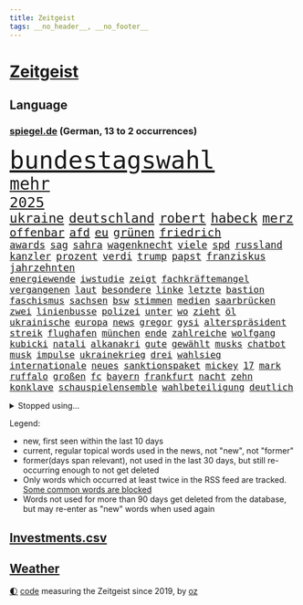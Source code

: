 ```yaml
---
title: Zeitgeist
tags: __no_header__, __no_footer__
---
```


# [Zeitgeist](https://oliz.io/zeitgeist/)

## Language

<h3><a href="https://www.spiegel.de" target="_blank">spiegel.de</a> (German, 13 to 2 occurrences)</h3>
<p style="font-family:monospace">
<span style="font-size:32pt"><a href="news_links.html#bundestagswahl" class="current">bundestagswahl</a></span>
<br>
<span style="font-size:22pt"><a href="news_links.html#mehr" class="current">mehr</a></span>
<br>
<span style="font-size:19pt"><a href="news_links.html#2025" class="current">2025</a></span>
<br>
<span style="font-size:17pt"><a href="news_links.html#ukraine" class="current">ukraine</a></span>
<span style="font-size:17pt"><a href="news_links.html#deutschland" class="current">deutschland</a></span>
<span style="font-size:17pt"><a href="news_links.html#robert" class="current">robert</a></span>
<span style="font-size:17pt"><a href="news_links.html#habeck" class="current">habeck</a></span>
<span style="font-size:17pt"><a href="news_links.html#merz" class="current">merz</a></span>
<br>
<span style="font-size:15pt"><a href="news_links.html#offenbar" class="current">offenbar</a></span>
<span style="font-size:15pt"><a href="news_links.html#afd" class="current">afd</a></span>
<span style="font-size:15pt"><a href="news_links.html#eu" class="current">eu</a></span>
<span style="font-size:15pt"><a href="news_links.html#grünen" class="current">grünen</a></span>
<span style="font-size:15pt"><a href="news_links.html#friedrich" class="current">friedrich</a></span>
<br>
<span style="font-size:13pt"><a href="news_links.html#awards" class="current">awards</a></span>
<span style="font-size:13pt"><a href="news_links.html#sag" class="current">sag</a></span>
<span style="font-size:13pt"><a href="news_links.html#sahra" class="current">sahra</a></span>
<span style="font-size:13pt"><a href="news_links.html#wagenknecht" class="current">wagenknecht</a></span>
<span style="font-size:13pt"><a href="news_links.html#viele" class="current">viele</a></span>
<span style="font-size:13pt"><a href="news_links.html#spd" class="current">spd</a></span>
<span style="font-size:13pt"><a href="news_links.html#russland" class="current">russland</a></span>
<span style="font-size:13pt"><a href="news_links.html#kanzler" class="current">kanzler</a></span>
<span style="font-size:13pt"><a href="news_links.html#prozent" class="current">prozent</a></span>
<span style="font-size:13pt"><a href="news_links.html#verdi" class="current">verdi</a></span>
<span style="font-size:13pt"><a href="news_links.html#trump" class="current">trump</a></span>
<span style="font-size:13pt"><a href="news_links.html#papst" class="current">papst</a></span>
<span style="font-size:13pt"><a href="news_links.html#franziskus" class="current">franziskus</a></span>
<span style="font-size:13pt"><a href="news_links.html#jahrzehnten" class="current">jahrzehnten</a></span>
<br>
<span style="font-size:12pt"><a href="news_links.html#energiewende" class="current">energiewende</a></span>
<span style="font-size:12pt"><a href="news_links.html#iwstudie" class="new">iwstudie</a></span>
<span style="font-size:12pt"><a href="news_links.html#zeigt" class="current">zeigt</a></span>
<span style="font-size:12pt"><a href="news_links.html#fachkräftemangel" class="current">fachkräftemangel</a></span>
<span style="font-size:12pt"><a href="news_links.html#vergangenen" class="current">vergangenen</a></span>
<span style="font-size:12pt"><a href="news_links.html#laut" class="current">laut</a></span>
<span style="font-size:12pt"><a href="news_links.html#besondere" class="current">besondere</a></span>
<span style="font-size:12pt"><a href="news_links.html#linke" class="current">linke</a></span>
<span style="font-size:12pt"><a href="news_links.html#letzte" class="current">letzte</a></span>
<span style="font-size:12pt"><a href="news_links.html#bastion" class="current">bastion</a></span>
<span style="font-size:12pt"><a href="news_links.html#faschismus" class="current">faschismus</a></span>
<span style="font-size:12pt"><a href="news_links.html#sachsen" class="current">sachsen</a></span>
<span style="font-size:12pt"><a href="news_links.html#bsw" class="current">bsw</a></span>
<span style="font-size:12pt"><a href="news_links.html#stimmen" class="current">stimmen</a></span>
<span style="font-size:12pt"><a href="news_links.html#medien" class="current">medien</a></span>
<span style="font-size:12pt"><a href="news_links.html#saarbrücken" class="current">saarbrücken</a></span>
<span style="font-size:12pt"><a href="news_links.html#zwei" class="current">zwei</a></span>
<span style="font-size:12pt"><a href="news_links.html#linienbusse" class="new">linienbusse</a></span>
<span style="font-size:12pt"><a href="news_links.html#polizei" class="current">polizei</a></span>
<span style="font-size:12pt"><a href="news_links.html#unter" class="current">unter</a></span>
<span style="font-size:12pt"><a href="news_links.html#wo" class="current">wo</a></span>
<span style="font-size:12pt"><a href="news_links.html#zieht" class="current">zieht</a></span>
<span style="font-size:12pt"><a href="news_links.html#öl" class="current">öl</a></span>
<span style="font-size:12pt"><a href="news_links.html#ukrainische" class="current">ukrainische</a></span>
<span style="font-size:12pt"><a href="news_links.html#europa" class="current">europa</a></span>
<span style="font-size:12pt"><a href="news_links.html#news" class="current">news</a></span>
<span style="font-size:12pt"><a href="news_links.html#gregor" class="current">gregor</a></span>
<span style="font-size:12pt"><a href="news_links.html#gysi" class="current">gysi</a></span>
<span style="font-size:12pt"><a href="news_links.html#alterspräsident" class="new">alterspräsident</a></span>
<span style="font-size:12pt"><a href="news_links.html#streik" class="current">streik</a></span>
<span style="font-size:12pt"><a href="news_links.html#flughafen" class="current">flughafen</a></span>
<span style="font-size:12pt"><a href="news_links.html#münchen" class="current">münchen</a></span>
<span style="font-size:12pt"><a href="news_links.html#ende" class="current">ende</a></span>
<span style="font-size:12pt"><a href="news_links.html#zahlreiche" class="current">zahlreiche</a></span>
<span style="font-size:12pt"><a href="news_links.html#wolfgang" class="current">wolfgang</a></span>
<span style="font-size:12pt"><a href="news_links.html#kubicki" class="current">kubicki</a></span>
<span style="font-size:12pt"><a href="news_links.html#natali" class="new">natali</a></span>
<span style="font-size:12pt"><a href="news_links.html#alkanakri" class="new">alkanakri</a></span>
<span style="font-size:12pt"><a href="news_links.html#gute" class="current">gute</a></span>
<span style="font-size:12pt"><a href="news_links.html#gewählt" class="current">gewählt</a></span>
<span style="font-size:12pt"><a href="news_links.html#musks" class="current">musks</a></span>
<span style="font-size:12pt"><a href="news_links.html#chatbot" class="current">chatbot</a></span>
<span style="font-size:12pt"><a href="news_links.html#musk" class="current">musk</a></span>
<span style="font-size:12pt"><a href="news_links.html#impulse" class="new">impulse</a></span>
<span style="font-size:12pt"><a href="news_links.html#ukrainekrieg" class="current">ukrainekrieg</a></span>
<span style="font-size:12pt"><a href="news_links.html#drei" class="current">drei</a></span>
<span style="font-size:12pt"><a href="news_links.html#wahlsieg" class="current">wahlsieg</a></span>
<span style="font-size:12pt"><a href="news_links.html#internationale" class="current">internationale</a></span>
<span style="font-size:12pt"><a href="news_links.html#neues" class="current">neues</a></span>
<span style="font-size:12pt"><a href="news_links.html#sanktionspaket" class="current">sanktionspaket</a></span>
<span style="font-size:12pt"><a href="news_links.html#mickey" class="new">mickey</a></span>
<span style="font-size:12pt"><a href="news_links.html#17" class="current">17</a></span>
<span style="font-size:12pt"><a href="news_links.html#mark" class="current">mark</a></span>
<span style="font-size:12pt"><a href="news_links.html#ruffalo" class="new">ruffalo</a></span>
<span style="font-size:12pt"><a href="news_links.html#großen" class="current">großen</a></span>
<span style="font-size:12pt"><a href="news_links.html#fc" class="current">fc</a></span>
<span style="font-size:12pt"><a href="news_links.html#bayern" class="current">bayern</a></span>
<span style="font-size:12pt"><a href="news_links.html#frankfurt" class="current">frankfurt</a></span>
<span style="font-size:12pt"><a href="news_links.html#nacht" class="current">nacht</a></span>
<span style="font-size:12pt"><a href="news_links.html#zehn" class="current">zehn</a></span>
<span style="font-size:12pt"><a href="news_links.html#konklave" class="current">konklave</a></span>
<span style="font-size:12pt"><a href="news_links.html#schauspielensemble" class="new">schauspielensemble</a></span>
<span style="font-size:12pt"><a href="news_links.html#wahlbeteiligung" class="new">wahlbeteiligung</a></span>
<span style="font-size:12pt"><a href="news_links.html#deutlich" class="current">deutlich</a></span>
</p>
<details>
<summary>Stopped using...</summary>
<p class="former" style="font-size:12pt">
14(1585) 75(1585) eindruck(1585) nachfolge(1585) bayerns(1584) wege(1584) 100000(1583) 6(1583) gelegt(1583) welle(1583) bisherige(1582) energien(1582) razzia(1582) riss(1582) skandal(1582) volker(1582) 22(1581) 50000(1581) lager(1581) mordes(1581) wichtigste(1581) christoph(1580) gestartet(1580) verurteilte(1580) gemeldet(1579) maßnahme(1579) 26(1578) aufnahmen(1578) bidens(1578) flugzeuge(1578) illegalen(1578) klubs(1578) offensive(1578) strafen(1578) verschiedene(1578) dramatisch(1577) englische(1577) entgegen(1577) ermöglichen(1577) gereist(1577) meldete(1577) nachruf(1577) publikum(1577) software(1577) erfahrungen(1576) fahrt(1576) obama(1576) polizeieinsatz(1576) sinkt(1576) vorwurf(1576) 400(1575) entschädigung(1575) erinnerungen(1575) kamera(1575) niederländische(1575) theater(1575) 2022(1574) anwälte(1574) george(1574) käufer(1574) oliver(1574) vermeiden(1574) versuchte(1574) babys(1573) bestehen(1573) blieben(1573) forderte(1573) san(1573) satz(1573) beginnen(1572) plädiert(1572) allianz(1571) armut(1571) frachter(1571) wachstum(1571) beiträge(1569) nutzte(1569) besuchen(1568) absage(1567) ausbau(1567) geschossen(1567) heil(1567) schnellen(1566) drängen(1564) müsste(1564) tiefen(1564) fit(1563) streitet(1563) kommende(1562) auflagen(1561) gouverneur(1561) olympische(1561) umgeht(1561) empfängt(1557) einschätzung(1556) kooperation(1556) landete(1555) steffen(1555) abstieg(1554) einkommen(1546) iranischen(1546) retter(1546) staatlichen(1540) geblieben(1537) überfordert(1530) hitler(1521) ungewöhnlichen(1521) rakete(1520) rache(1519) sammeln(1519) last(1518) expräsidenten(1454) belästigung(1450) zusammenbruch(1438) carlos(1437) mitverantwortlich(1396) verlag(1393) durchbruch(1355) jahresende(1337) anführer(1326) kuriose(1278) king(1251) ungewöhnliche(1194) ausgeben(1184) tradition(1165) brennt(1150) öffentlichrechtlichen(1147) geheimdienst(1146) verschwinden(1123) schwieriger(1113) fake(1106) helikopter(1102) ergeben(1101) einheit(1098) lücken(1066) nebenbei(1059) eingetroffen(1055) rezession(1051) fox(1041) spart(1041) crew(1033) klopp(1018) dahin(1004) titelverteidiger(982) veröffentlichen(973) irans(972) sexuell(968) zuwanderung(961) revolution(930) einladung(908) vizekanzler(903) 05(899) tagelang(889) spionage(886) kommunikation(883) versehen(852) parolen(848) ignoriert(842) autohersteller(841) schwarzer(837) billigt(828) ulm(816) ig(812) metall(812) kommentiert(796) 47(794) steigern(793) strafanzeige(791) reisende(790) gelegenheit(782) gekündigt(781) opfers(778) solcher(758) springen(753) ständig(747) alcaraz(745) chatgpt(745) leon(738) filmen(729) georgien(726) brauche(722) zuckerberg(719) instituts(714) zogen(700) optionen(693) älteren(691) arbeitskräfte(682) gründung(678) sommerspielen(676) zeuge(666) zurückgetreten(662) samuel(660) fisch(653) urlauber(652) trikot(648) erforscht(645) berühmtesten(636) seltsame(633) mohammed(626) ford(616) sandra(611) unterschied(607) qualität(604) anschluss(600) überlegen(596) verriet(594) vertreten(593) benachteiligt(588) queere(586) quellen(586) preiserhöhung(584) warnungen(582) mutmaßliches(573) seele(572) diskriminierung(568) nächster(562) forschern(560) froh(556) wegovy(556) zweifelt(549) albtraum(546) frank(543) ausnahmezustand(540) knie(539) us(530) technisch(519) spdgeneralsekretär(510) 76(508) nagel(504) attentäter(503) boeing(503) singen(500) ausbruch(497) duo(497) version(492) eröffnung(491) gravierenden(484) versuche(483) veröffentlichung(482) taucht(481) streifenwagen(479) wilde(476) bestätigte(474) unterscheidet(472) damaskus(468) kilometern(468) interne(467) mancherorts(464) wild(459) mohammad(455) staatssekretärin(455) flensburg(454) positioniert(454) signalisiert(450) hamasmassaker(447) kulturszene(447) geiselnahme(444) gesichter(425) dubai(423) verspätung(420) vereidigt(419) catherine(418) starkwatzinger(413) gezahlt(410) machtwechsel(409) huthis(405) huthimiliz(404) stürmt(404) anzugreifen(401) zurückgewiesen(401) luxemburg(398) erziehung(392) spekulationen(392) audi(391) brandenburgischen(391) ruiniert(390) hollywoods(388) raumfahrt(388) seoul(387) spannend(386) emobilität(385) rüsten(384) siebzigerjahren(383) marken(377) mittleren(372) dreharbeiten(369) rettete(368) abgewiesen(367) konzept(367) zurückziehen(367) zweieinhalb(366) macher(362) bunte(359) asien(357) 74(354) strategische(353) zerlegt(352) fertig(348) autofahrerin(346) riesiger(344) sabine(343) klette(341) 58(340) bewerben(340) lüge(340) seltsamen(338) auslöser(337) entlang(335) legten(335) tvshow(334) fehlern(331) höchstwert(329) major(329) ali(328) bomben(328) fing(328) philosophie(328) ersatz(327) verurteilter(326) kaputt(325) bundesland(324) halbzeit(324) bundesstaaten(322) singapur(320) abgrund(316) fastfoodkette(315) lieder(315) verdächtig(314) km/h(313) iga(311) świątek(311) rügen(309) zusätzlichen(309) getreten(308) heimatland(308) entlassung(303) ernannt(303) abgeschoben(302) boykottieren(301) escooter(301) objekt(301) verschleppten(301) louis(299) schlimmsten(299) billionen(298) zehntausend(298) figuren(296) lachgas(295) toren(294) hunderttausenden(292) sparkurs(291) ernstfall(290) akzeptieren(288) düstere(287) römische(287) wahlkampfauftritt(286) ausfall(284) aufhebung(282) europäischer(279) besuchte(278) flüchtlingslager(278) attackierte(277) nadal(277) rafael(277) wandel(277) stephen(276) attentats(275) bande(270) ausbreitung(269) asche(267) kugeln(266) populär(265) begleitung(263) spielerinnen(261) buhlt(260) rutschen(260) vorteile(260) weltkriegs(260) mitstreiter(258) stiegen(256) grünenvorsitzende(255) meisterin(254) kulturschaffende(250) mächtig(250) umständen(250) jubel(247) alassad(246) kreisen(246) wählte(246) zelebriert(246) ältesten(246) grand(245) kryptowährungen(244) matthew(244) beschweren(242) vergaß(242) franken(241) umgebung(241) kurse(239) stationen(239) einreiseverbot(238) mitleid(238) redaktion(238) blitzeinschlag(237) erobern(237) kreative(235) sätzen(234) fassung(233) beschleunigt(231) durchaus(231) reichste(228) hurrikan(227) mob(227) sprangen(227) 28jähriger(226) bitcoin(226) kurioser(226) donau(225) feuert(225) şahin(224) vorsichtig(223) weltraum(223) bekamen(222) diesel(222) nuri(222) sprengung(222) strategien(222) autounfall(221) umgesetzt(220) müdigkeit(219) winslet(219) gewaltvorwürfen(215) ausgewertet(214) mcdonald's(212) 38jährige(211) gefilmt(211) music(210) externe(209) militärexperte(209) mittelschicht(209) untergrund(206) erkrankungen(205) zweijähriger(205) präsidentschaft(204) richtungen(204) sparkasse(204) inlandsgeheimdienst(202) zentrales(202) merkt(200) siebte(200) brutalität(199) geurteilt(198) waggon(198) ausgeschieden(196) follower(196) pennsylvania(196) kriselnde(195) fritz(194) muhammad(193) secret(192) drehen(191) bundesnetzagentur(188) ausbrechen(187) stechen(187) jemen(186) konkret(186) symbole(186) kripo(185) 36jährige(184) scheiterten(184) redete(183) schau(182) baschar(181) verfolgungsjagd(180) befeuert(178) datum(178) geheimen(178) geknackt(177) verhängen(177) dhl(176) mittag(176) rückschläge(176) schadstoffe(176) konzernchef(174) unterirdische(174) astronomie(172) erfunden(171) zeitreise(171) preisgeld(170) gange(168) ozempic(168) gianni(165) grausiger(165) infantino(165) poesie(165) waffenhilfe(165) begleiter(164) ohrfeige(164) tvrechte(164) danny(163) nämlich(163) unterbringung(163) variante(163) erstaunliche(162) jährlichen(162) khan(162) straflager(162) weiterarbeiten(162) hob(161) 48jährige(160) drohender(160) kapitol(160) peinliche(160) ahmad(159) bezichtigt(156) plante(156) sahen(156) state(156) cem(155) geschaffen(155) özdemir(155) stromversorgung(154) ungewissen(154) organisierte(153) südlibanon(153) müde(152) aken(151) osaka(151) galaxy(150) gesetzes(150) usbundesstaaten(149) betreuen(148) speziellen(148) stücke(148) bezwingt(147) ratlos(147) recherchen(147) code(146) einnahmen(146) feuerpause(146) versteckte(146) öltanker(146) inneren(145) lehramt(145) verlängerte(145) ausprobieren(144) frohms(143) merle(143) torhüterin(143) verrückte(143) prominenter(142) festgehalten(141) fremder(141) aleksandar(140) katastrophal(140) bernhard(139) hofiert(139) tausendmal(139) olivenöl(138) pamela(138) zeitung(138) überstand(138) befragten(137) einkaufen(137) kaufprämie(137) blume(136) brantner(136) ausgehen(135) größtem(135) diktatur(134) wirtschaftlichen(134) auslaufen(133) liebesbrief(133) saintgermain(133) segnet(133) u(133) verliehen(132) barnier(131) biathlon(131) diktators(131) schlüssel(131) vertrieb(131) böden(130) oligarchen(130) strohe(130) echtes(129) räumte(128) altersgruppe(127) doppelpack(127) kühl(127) fotografin(126) goretzka(126) podest(126) rollstuhlfahrer(126) saisonsieg(126) studiert(126) verteidigungsausgaben(126) denke(125) weh(125) kräften(124) adhs(123) astronomen(123) paula(123) 182(122) geladen(122) rasante(122) veranstaltungen(122) libanesische(121) überwachungskamera(121) antónio(120) dateien(120) guterres(120) photographer(120) raphael(120) ruinen(120) südlich(120) unogeneralsekretär(120) year(120) exemplar(119) intervention(119) roger(119) bereist(118) reichten(118) zulasten(118) söders(116) warriors(116) cdukandidat(115) grünenchefin(115) umdenken(115) fokussieren(114) stellungen(114) vorsorglich(114) we(114) entdeckten(113) prognostiziert(113) städtchen(112) dimensionen(111) houston(111) norbert(111) weltuntergang(111) amtsantritt(110) mcdonald’s(110) aggressiver(109) bindung(109) hotelbrand(109) klassenzimmer(109) knochen(109) lebensgefährliche(109) dubaischokolade(107) kurskorrektur(107) süßigkeit(107) traditionellen(107) waffenarsenal(107) vereint(106) watzke(105) beschränken(104) branchenverband(104) miersch(104) elektroschrott(103) erkennbar(103) erneuerbaren(103) leser(103) sancta(103) verlängerung(103) zustände(103) erinnerungskultur(102) krankmeldung(102) sprüchen(102) alleinerziehende(101) costner(100) meteorologen(100) naiv(100) ausgezahlt(99) aussetzung(99) costar(99) mussolini(99) radikal(99) schulsystem(99) unfallopfer(99) versicherungen(99) zusagen(99) schrittweise(98) 37jährige(97) ausziehen(97) energieagentur(97) kochbuch(97) psychiatrischen(97) verhängte(97) arztes(96) beobachtungen(96) bürgern(96) mehrkosten(96) historikerin(95) künftiger(95) schröpfen(95) abgelehnt(94) überholen(94) gesänge(93) islamischer(93) jinping(93) lys(93) unfällen(93) wunschzettel(93) fsv(92) joseph(92) amorim(91) deportieren(91) milliardenhöhe(91) schnellsten(91) ausstellung(90) erkämpft(90) millionenbetrag(90) singles(90) angehört(89) dreesen(89) emails(89) festnahm(89) prowestlichen(89) umgebracht(89) kopfüber(88) tarifrunde(88) wirtschaftsgipfel(88) wohnungstür(88) aiwanger(87) computerprogramm(87) schienen(87) skistar(87) staatsverschuldung(87) vermieter(87) besitzerin(86) erschütterte(86) gavin(86) matratze(86) mitzumischen(86) ruhen(86) schauspielstar(86) schwierigsten(86) straffrei(86) überfallen(86) alkoholmissbrauch(85) einreiseregeln(85) entschlossen(85) filmstar(85) heimatbesuch(85) nutzern(85) trickbetrüger(85) öffentlichrechtliche(85) ausländischer(84) blaupause(84) bush(84) feministische(84) schläft(84) schönen(84) teppich(84) trashige(84) matrix(83) orleans(83) schräge(83) soccer(83) wechseljahre(83) wundern(83) dienste(82) elektronische(82) funkt(82) leibwächter(82) nahtlos(82) proiranischen(82) provisorische(82) rallye(82) sánchez(82) ungebremst(82) beschwerde(81) demontiert(81) gasse(81) hantierte(81) mordurteil(81) sauberer(81) schulsport(81) überrollte(81) cox(80) formuliert(80) macrons(80) schlauer(80) schmuck(80) urban(80) polizeieinsätze(79) wahlsiegs(79) überlegungen(79) alfred(78) barfuß(78) elektroantrieb(78) kürzen(78) liz(78) packen(78) wirtschaftsfragen(78) wunderbar(78) endspurt(77) funde(77) mangelhafte(77) quälte(77) renaissance(77) sparsam(77) weiterkommen(77) gewalttätigen(76) luftverkehr(76) meghan(76) satt(76) schusswaffe(76) uskongress(76) vereidigung(76) zocken(76) facebookmutterkonzern(75) ferne(75) gaël(75) gejagt(75) hegen(75) regierungsparteien(75) sportuhren(75) abschiedsrede(74) festung(74) herrmann(74) illegales(74) mahnende(74) royale(74) rüstung(74) turbulente(74) entlassene(73) gestrichen(73) sanieren(73) schotte(73) veranstaltungsort(73) erstaunlicher(72) exaußenminister(72) feder(72) verfassungswidriger(72) bischöfin(71) elternhaus(71) epa(71) kilometerhoch(71) museen(71) pompeji(71) raste(71) relativiert(71) weisheit(71) annektieren(70) befürchteten(70) karriereplattform(70) repräsentantenhaus(70) schweinfurt(70) tarifbeschäftigten(70) tatwerkzeug(70) usrepräsentantenhaus(70) windpark(70) amtierende(69) domenico(69) gasindustrie(69) klarheit(69) preissteigerung(69) verheerende(69) alive(68) boxlegende(68) explorer(68) helga(68) sexiest(68) voranbringen(68) fire(67) gerangel(67) report(67) wal(67) 27jährigen(66) arbeitsgericht(66) bestürzung(66) erbarmen(66) geklagt(66) stärkung(66) tanz(66) tropfen(66) verletzlich(66) exrafterroristin(65) inszenierungen(65) luftalarm(65) motive(65) trio(65) verzögerungen(64) ausstattung(63) ehrlichen(63) einigte(63) erosion(63) früherkennung(63) geheimnisvollen(63) indikator(63) nachgewiesen(63) rabattpreise(63) reedereien(63) spiegelbildungsnewsletter(63) unterdrückte(63) weltbühne(63) chipkonzern(62) halsschmerzen(62) intendantin(62) lockern(62) nordische(62) raketenangriffe(62) serienvergewaltiger(62) fasziniert(61) krankheitserreger(61) mcconaughey(61) medizinstudium(61) sammelte(61) direktmandate(60) ernannter(60) gesundheitsministerin(60) global(60) lenkrad(60) universums(60) antisemitischem(59) gleisen(59) herausgeber(59) konkurrentinnen(59) wecken(59) zurückhaltender(59) aufbruchstimmung(58) ausgelesen(58) einstecken(58) elektrosuv(58) gelockert(58) liter(58) sehkraft(58) zurückzugeben(58) baumgart(57) feyenoord(57) kitten(57) maul(57) ruben(57) weihnachtsmarkt(57) alkoholsucht(56) einserabitur(56) floskel(56) fußballwelt(56) günstiges(56) nordstreampipelines(56) seniorin(56) wissenschaftlern(56) angebunden(55) begreifen(55) conor(55) geige(55) geleakt(55) hungerstreik(55) kommunizieren(55) mcgregor(55) prüfbericht(55) unfair(55) 40000(54) konkurrent(54) machthabern(54) twitch(54) inseln(53) metachef(53) ratschläge(53) falschaussage(52) hindern(52) klassischer(52) runder(52) schier(52) siebzigerjahre(52) spiekeroog(52) dickicht(51) disstrack(51) like(51) nüchtern(51) rockband(51) schulschließungen(51) universal(51) weigern(51) beschwert(50) boomen(50) geiger(50) handyverbote(50) neureuther(50) prinzen(50) sportstars(50) vinzenz(50) zwischenfällen(50) übergangsweise(50) geheimdienstchef(49) interimstrainer(49) limousine(49) tommy(49) verschleiß(49) 2034(48) fahrverbot(48) georgischen(48) kreuzbandriss(48) philologenverband(48) reichensteuer(48) showdown(48) basteln(47) beruflichem(47) bewusstlos(47) fahrradfahrer(47) flagge(47) kollidierte(47) megastadt(47) rückkehrer(47) sukyeol(47) symptomen(47) verhandlung(47) yoon(47) adidas(46) alphamännchen(46) anschuldigung(46) ausrufung(46) mogelpackung(46) siebenmal(46) abgesichert(45) adolf(45) amrum(45) begnadigung(45) coburg(45) föhr(45) heiligabend(45) mikrobiologe(45) norweger(45) produktionen(45) stoppten(45) brugger(44) bytedance(44) starkes(44) syrern(44) varta(44) windenergie(44) bundesinnenministerium(43) genötigt(43) jahrgänge(43) pensionär(43) amazongründer(42) dunkelsten(42) erdöl(42) kriegsrechts(42) zeremonie(42) autokonzerne(41) basiert(41) dauerzustand(41) erbeuten(41) mysteriöser(41) stolpert(41) willkürlich(41) erbeutet(40) frauenumkleide(40) gittens(40) hasskriminalität(40) kylie(40) summer(40) übergangsminister(40) begab(39) chefcoach(39) fußballweltmeisterschaft(39) lockte(39) ökostrom(39) bundesligaspiel(38) demütigung(38) eingefädelt(38) footballstar(38) füllen(38) nöten(38) politikwechsel(38) reiste(38) 52(37) anstellt(37) bauern(37) grünenabgeordneter(37) preisträger(37) spionageverdacht(37) sterbenden(37) zubereitung(37) übergangsregierung(37) ausreichend(36) betonen(36) exfdpminister(36) grünenkanzlerkandidat(36) law(36) premierministers(36) präsent(36) verstörende(36) überstehen(36) behinderung(35) betrogenen(35) bulgarien(35) gesuchten(35) hot(35) solch(35) ungemach(35) innovationen(34) schutzstatus(34) weckten(34) aufzuhören(33) vergiftet(33) überbietet(33) 55jährige(32) androhung(32) chemiewaffen(32) freeland(32) geringere(32) hopkins(32) damaliger(31) gewährt(31) lunch(31) superreiche(31) verbrannt(31) winterkorn(31) abzocke(30) gestreamt(30) royalen(30) unbekanntem(30) atomausstieg(29) gegenspieler(29) gruß(29) ostdeutschen(29) schreckmoment(29) best(28) eingeschlafen(28) feuerwehrleute(28) modularen(28) treu(28) darlehen(27) demenz(27) hochtouren(27) parteispendentracker(27) salman(27) unglaublicher(27) verkaufsverbot(27) beliebtes(26) oligarchie(26) archiv(25) ausscheiden(25) einigt(25) partys(25) penny(25) seelsorge(25) vorreiter(25) abgebrannt(24) magdeburger(24) reuters(24) rührende(24) sessellift(24) theorien(24) trauerfeier(24) abgeschirmt(23) bo(23) islamist(23) kopfschütteln(23) woanders(23) 33000(22) dreierkoalition(22) premierministerin(22) sechzigerjahren(22) spritpreise(22) beerdigungen(21) behinderte(21) laura(21) podcastfolge(21) umbruch(21) wintersturm(21) einzuhegen(20) heart(20) innsbruck(20) persönlichkeiten(20) skirennfahrer(20) systematische(20) verbannen(20) abgesetzten(19) abgrenzen(19) călin(19) dicke(19) eröffnungsfeier(19) georgescu(19) neujahrsbotschaft(19) rumänischen(19) schlesinger(19) selbstversuch(19) sicherheitsvorkehrungen(19) verdreht(19) versetzt(19) wütende(19) zigarette(19) personenschutz(18) 6000(17) entsprechender(17) epische(17) regionalen(17) schauspielstars(17) umlaufbahn(17) durchwachsen(16) gesundheitsexpertin(16) kimodellen(16) kultstatus(16) routine(16) starlink(16) vorstandsmitglieder(16) abbruch(15) dominierten(15) gesunden(15) schlichtungsstelle(15) tankers(15) verhaftung(15) wirtschaftskompetenz(15) zeige(15) früheres(14) gegnerin(14) uskapitol(14) dänischer(13) kaliforniens(13) melbourne(13) missionen(13) newsom(13) vereinzelt(13) vietnam(13) andrea(12) aufbau(12) disput(12) faktenchecks(12) feiermeile(12) frontmann(12) giftig(12) großspenden(12) hassrede(12) hotspots(12) institutionalisierte(12) ukrainehilfe(12) buchstaben(11) edgar(11) gesunde(11) harmonisch(11) umtausch(11)
</p>
</details>
<p>Legend:
<ul>
<li><span class="new">new</span>, first seen within the last 10 days</li>
<li><span class="current">current</span>, regular topical words used in the news, not "new", not "former"</li>
<li><span class="former">former(days span relevant)</span>, not used in the last 30 days, but still re-occurring enough to not get deleted</li>
<li>Only words which occurred at least twice in the RSS feed are tracked. <a href="language/filters.py">Some common words are blocked</a></li>
<li>Words not used for more than 90 days get deleted from the database, but may re-enter as "new" words when used again</li>
</ul>
</p>

## [Investments](investments.html)[.csv](investments.csv)

## [Weather](weather.html)

<footer>
<a href="javascript:toggleTheme()" class="nav">🌓</a>
<a href="https://github.com/ooz/zeitgeist">code</a> measuring the Zeitgeist since 2019, by <a href="https://oliz.io">oz</a>
</footer>
